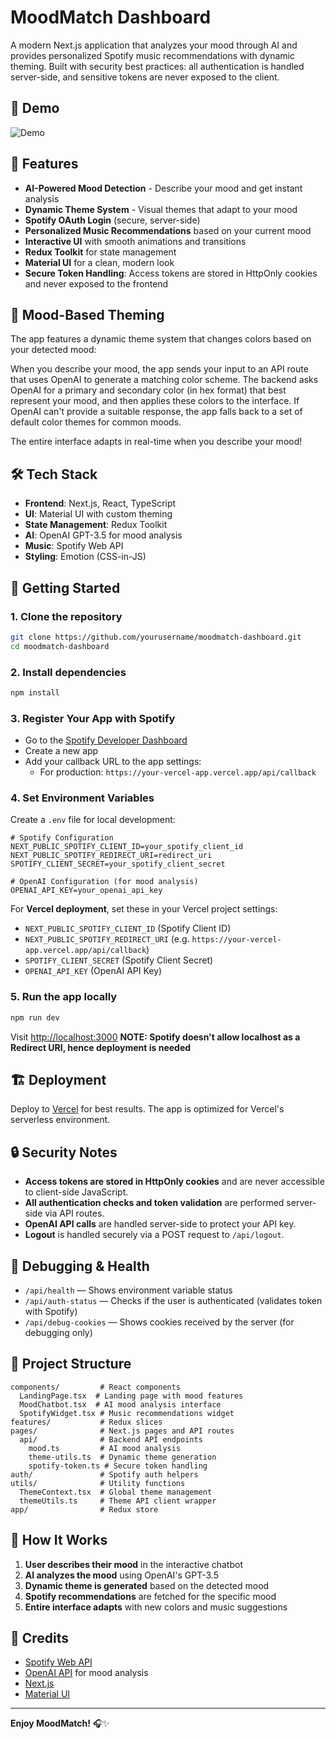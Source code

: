 # MoodMatch Dashboard

A modern Next.js application that analyzes your mood through AI and provides personalized Spotify music recommendations with dynamic theming. Built with security best practices: all authentication is handled server-side, and sensitive tokens are never exposed to the client.

## 🎵 Demo

![Demo](./demo.gif)


## 🚀 Features

- **AI-Powered Mood Detection** - Describe your mood and get instant analysis
- **Dynamic Theme System** - Visual themes that adapt to your mood
- **Spotify OAuth Login** (secure, server-side)
- **Personalized Music Recommendations** based on your current mood
- **Interactive UI** with smooth animations and transitions
- **Redux Toolkit** for state management
- **Material UI** for a clean, modern look
- **Secure Token Handling**: Access tokens are stored in HttpOnly cookies and never exposed to the frontend

## 🎨 Mood-Based Theming

The app features a dynamic theme system that changes colors based on your detected mood:

When you describe your mood, the app sends your input to an API route that uses OpenAI to generate a matching color scheme. The backend asks OpenAI for a primary and secondary color (in hex format) that best represent your mood, and then applies these colors to the interface. If OpenAI can't provide a suitable response, the app falls back to a set of default color themes for common moods.


The entire interface adapts in real-time when you describe your mood!

## 🛠️ Tech Stack

- **Frontend**: Next.js, React, TypeScript
- **UI**: Material UI with custom theming
- **State Management**: Redux Toolkit
- **AI**: OpenAI GPT-3.5 for mood analysis
- **Music**: Spotify Web API
- **Styling**: Emotion (CSS-in-JS)

## 🏁 Getting Started

### 1. Clone the repository

```bash
git clone https://github.com/yourusername/moodmatch-dashboard.git
cd moodmatch-dashboard
```

### 2. Install dependencies

```bash
npm install
```

### 3. Register Your App with Spotify

- Go to the [Spotify Developer Dashboard](https://developer.spotify.com/dashboard)
- Create a new app
- Add your callback URL to the app settings:
  - For production: `https://your-vercel-app.vercel.app/api/callback`

### 4. Set Environment Variables

Create a `.env` file for local development:

```env
# Spotify Configuration
NEXT_PUBLIC_SPOTIFY_CLIENT_ID=your_spotify_client_id
NEXT_PUBLIC_SPOTIFY_REDIRECT_URI=redirect_uri
SPOTIFY_CLIENT_SECRET=your_spotify_client_secret

# OpenAI Configuration (for mood analysis)
OPENAI_API_KEY=your_openai_api_key
```

For **Vercel deployment**, set these in your Vercel project settings:

- `NEXT_PUBLIC_SPOTIFY_CLIENT_ID` (Spotify Client ID)
- `NEXT_PUBLIC_SPOTIFY_REDIRECT_URI` (e.g. `https://your-vercel-app.vercel.app/api/callback`)
- `SPOTIFY_CLIENT_SECRET` (Spotify Client Secret)
- `OPENAI_API_KEY` (OpenAI API Key)

### 5. Run the app locally

```bash
npm run dev
```

Visit [http://localhost:3000](http://localhost:3000)
**NOTE: Spotify doesn't allow localhost as a Redirect URI, hence deployment is needed**

## 🏗️ Deployment

Deploy to [Vercel](https://vercel.com/) for best results. The app is optimized for Vercel's serverless environment.

## 🔒 Security Notes

- **Access tokens are stored in HttpOnly cookies** and are never accessible to client-side JavaScript.
- **All authentication checks and token validation** are performed server-side via API routes.
- **OpenAI API calls** are handled server-side to protect your API key.
- **Logout** is handled securely via a POST request to `/api/logout`.

## 🧪 Debugging & Health

- `/api/health` — Shows environment variable status
- `/api/auth-status` — Checks if the user is authenticated (validates token with Spotify)
- `/api/debug-cookies` — Shows cookies received by the server (for debugging only)

## 📂 Project Structure

```
components/         # React components
  LandingPage.tsx  # Landing page with mood features
  MoodChatbot.tsx  # AI mood analysis interface
  SpotifyWidget.tsx # Music recommendations widget
features/           # Redux slices
pages/              # Next.js pages and API routes
  api/              # Backend API endpoints
    mood.ts         # AI mood analysis
    theme-utils.ts  # Dynamic theme generation
    spotify-token.ts # Secure token handling
auth/               # Spotify auth helpers
utils/              # Utility functions
  ThemeContext.tsx  # Global theme management
  themeUtils.ts     # Theme API client wrapper
app/                # Redux store
```

## 🎯 How It Works

1. **User describes their mood** in the interactive chatbot
2. **AI analyzes the mood** using OpenAI's GPT-3.5
3. **Dynamic theme is generated** based on the detected mood
4. **Spotify recommendations** are fetched for the specific mood
5. **Entire interface adapts** with new colors and music suggestions

## 🙏 Credits

- [Spotify Web API](https://developer.spotify.com/documentation/web-api/)
- [OpenAI API](https://openai.com/api/) for mood analysis
- [Next.js](https://nextjs.org/)
- [Material UI](https://mui.com/)

---

**Enjoy MoodMatch!** 🎧✨

